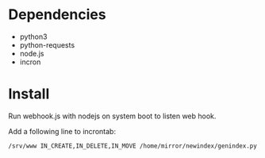 # Dependencies

* python3
* python-requests
* node.js
* incron

# Install

Run webhook.js with nodejs on system boot to listen web hook.

Add a following line to incrontab:

```/srv/www IN_CREATE,IN_DELETE,IN_MOVE /home/mirror/newindex/genindex.py```
